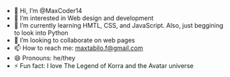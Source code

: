 - 👋 Hi, I’m @MaxCoder14
- 👀 I’m interested in Web design and development
- 🌱 I’m currently learning HMTL, CSS, and JavaScript. Also, just beggining to look into Python
- 💞️ I’m looking to collaborate on web pages
- 📫 How to reach me: maxtabilo.f@gmail.com 
- 😄 Pronouns: he/they
- ⚡ Fun fact: I love The Legend of Korra and the Avatar universe 

<!---
MaxCoder14/MaxCoder14 is a ✨ special ✨ repository because its `README.md` (this file) appears on your GitHub profile.
You can click the Preview link to take a look at your changes.
--->
